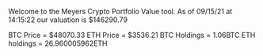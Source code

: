 Welcome to the Meyers Crypto Portfolio Value tool. 
As of 09/15/21 at 14:15:22 our valuation is $146290.79 

BTC Price = $48070.33
 ETH Price = $3536.21
BTC Holdings = 1.06BTC
 ETH holdings = 26.960005962ETH 
